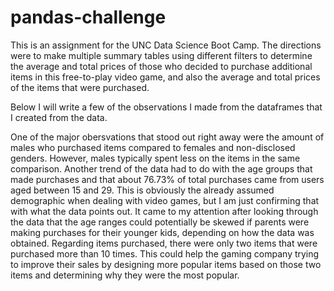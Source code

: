 # pandas-challenge

This is an assignment for the UNC Data Science Boot Camp. The directions were to make multiple summary tables using different filters to determine the average and total prices of those who decided to purchase additional items in this free-to-play video game, and also the average and total prices of the items that were purchased.

Below I will write a few of the observations I made from the dataframes that I created from the data.

One of the major obersvations that stood out right away were the amount of males who purchased items compared to females and non-disclosed genders. However, males typically spent less on the items in the same comparison. Another trend of the data had to do with the age groups that made purchases and that about 76.73% of total purchases came from users aged between 15 and 29. This is obviously the already assumed demographic when dealing with video games, but I am just confirming that with what the data points out. It came to my attention after looking through the data that the age ranges could potentially be skewed if parents were making purchases for their younger kids, depending on how the data was obtained. Regarding items purchased, there were only two items that were purchased more than 10 times. This could help the gaming company trying to improve their sales by designing more popular items based on those two items and determining why they were the most popular.